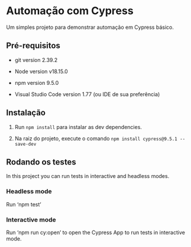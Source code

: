 
# Automação com Cypress

Um simples projeto para demonstrar automação em Cypress básico.

## Pré-requisitos

- git version 2.39.2

- Node version v18.15.0

- npm version 9.5.0

- Visual Studio Code version 1.77 (ou IDE de sua preferência)

## Instalação

1. Run `npm install` para instalar as dev dependencies.

2. Na raiz do projeto, execute o comando `npm install cypress@9.5.1 --save-dev`

## Rodando os testes

In this project you can run tests in interactive and headless modes.

### Headless mode

Run ‘npm test’

### Interactive mode

Run ‘npm run cy:open’ to open the Cypress App to run tests in interactive mode.
